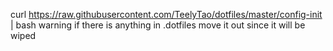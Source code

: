curl https://raw.githubusercontent.com/TeelyTao/dotfiles/master/config-init | bash
warning if there is anything in .dotfiles move it out since it will be wiped
